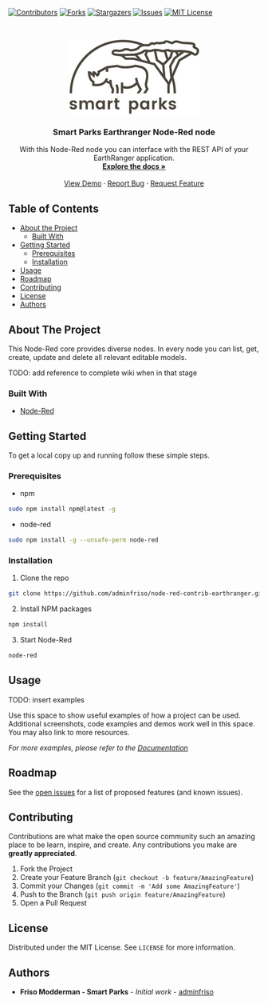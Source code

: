 [![Contributors][contributors-shield]][contributors-url]
[![Forks][forks-shield]][forks-url]
[![Stargazers][stars-shield]][stars-url]
[![Issues][issues-shield]][issues-url]
[![MIT License][license-shield]][license-url]

<!-- PROJECT LOGO -->
<br />
<p align="center">
  <a href="https://github.com/adminfriso/node-red-contrib-earthranger">
    <img src="src/img/smp-logo-ret.jpg" alt="Logo" width="265" height="150"/>
  </a>

  <h3 align="center">Smart Parks Earthranger Node-Red node</h3>

  <p align="center">
    With this Node-Red node you can interface with the REST API of your EarthRanger application.
    <br />
    <a href="https://github.com/adminfriso/node-red-contrib-earthranger"><strong>Explore the docs »</strong></a>
    <br />
    <br />
    <a href="https://github.com/adminfriso/node-red-contrib-earthranger">View Demo</a>
    ·
    <a href="https://github.com/adminfriso/node-red-contrib-earthranger/issues">Report Bug</a>
    ·
    <a href="https://github.com/adminfriso/node-red-contrib-earthranger/issues">Request Feature</a>
  </p>
</p>

<!-- TABLE OF CONTENTS -->

## Table of Contents

- [About the Project](#about-the-project)
  - [Built With](#built-with)
- [Getting Started](#getting-started)
  - [Prerequisites](#prerequisites)
  - [Installation](#installation)
- [Usage](#usage)
- [Roadmap](#roadmap)
- [Contributing](#contributing)
- [License](#license)
- [Authors](#authors)

<!-- ABOUT THE PROJECT -->

## About The Project

This Node-Red core provides diverse nodes. In every node you can list, get, create, update and delete all relevant editable models.

TODO: add reference to complete wiki when in that stage

### Built With

- [Node-Red](https://github.com/node-red/node-red)

<!-- GETTING STARTED -->

## Getting Started

To get a local copy up and running follow these simple steps.

### Prerequisites

- npm

```sh
sudo npm install npm@latest -g
```

- node-red

```sh
sudo npm install -g --unsafe-perm node-red
```

### Installation

1. Clone the repo

```sh
git clone https://github.com/adminfriso/node-red-contrib-earthranger.git
```

2. Install NPM packages

```sh
npm install
```

3. Start Node-Red

```sh
node-red
```

<!-- USAGE EXAMPLES -->

## Usage

TODO: insert examples

Use this space to show useful examples of how a project can be used. Additional screenshots, code examples and demos work well in this space. You may also link to more resources.

_For more examples, please refer to the [Documentation](https://example.com)_

<!-- ROADMAP -->

## Roadmap

See the [open issues](https://github.com/adminfriso/node-red-contrib-earthranger/issues) for a list of proposed features (and known issues).

<!-- CONTRIBUTING -->

## Contributing

Contributions are what make the open source community such an amazing place to be learn, inspire, and create. Any contributions you make are **greatly appreciated**.

1. Fork the Project
2. Create your Feature Branch (`git checkout -b feature/AmazingFeature`)
3. Commit your Changes (`git commit -m 'Add some AmazingFeature'`)
4. Push to the Branch (`git push origin feature/AmazingFeature`)
5. Open a Pull Request

<!-- LICENSE -->

## License

Distributed under the MIT License. See `LICENSE` for more information.

<!-- Authors -->

## Authors

- **Friso Modderman - Smart Parks** - _Initial work_ - [adminfriso](https://github.com/adminfriso)

<!-- MARKDOWN LINKS & IMAGES -->
<!-- https://www.markdownguide.org/basic-syntax/#reference-style-links -->

[contributors-shield]: https://img.shields.io/github/contributors/adminfriso/node-red-contrib-earthranger.svg?style=flat-square
[contributors-url]: https://github.com/adminfriso/node-red-contrib-earthranger/graphs/contributors
[forks-shield]: https://img.shields.io/github/forks/adminfriso/node-red-contrib-earthranger.svg?style=flat-square
[forks-url]: https://github.com/adminfriso/node-red-contrib-earthranger/network/members
[stars-shield]: https://img.shields.io/github/stars/adminfriso/node-red-contrib-earthranger.svg?style=flat-square
[stars-url]: https://github.com/adminfriso/node-red-contrib-earthranger/stargazers
[issues-shield]: https://img.shields.io/github/issues/adminfriso/node-red-contrib-earthranger.svg?style=flat-square
[issues-url]: https://github.com/adminfriso/node-red-contrib-earthranger/issues
[license-shield]: https://img.shields.io/github/license/adminfriso/node-red-contrib-earthranger.svg?style=flat-square
[license-url]: https://github.com/adminfriso/node-red-contrib-earthranger/blob/master/LICENSE
[product-screenshot]: src/img/screenshot.png
